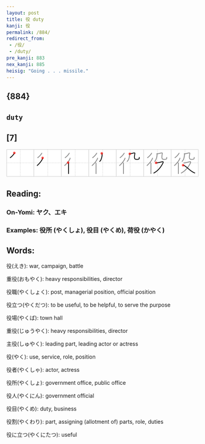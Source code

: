 ```yaml
---
layout: post
title: 役 duty
kanji: 役
permalink: /884/
redirect_from:
 - /役/
 - /duty/
pre_kanji: 883
nex_kanji: 885
heisig: "Going . . . missile."
---
```


## {884}

## `duty`

## [7]

<div class="stroke"><img src="../images/E5BDB9.png" /></div>

## Reading:

### On-Yomi: ヤク、エキ

### Examples: 役所 (やくしょ), 役目 (やくめ), 荷役 (かやく)

## Words:

役(えき): war, campaign, battle

重役(おもやく): heavy responsibilities, director

役職(やくしょく): post, managerial position, official position

役立つ(やくだつ): to be useful, to be helpful, to serve the purpose

役場(やくば): town hall

重役(じゅうやく): heavy responsibilities, director

主役(しゅやく): leading part, leading actor or actress

役(やく): use, service, role, position

役者(やくしゃ): actor, actress

役所(やくしょ): government office, public office

役人(やくにん): government official

役目(やくめ): duty, business

役割(やくわり): part, assigning (allotment of) parts, role, duties

役に立つ(やくにたつ): useful
